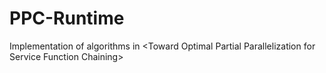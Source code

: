 # PPC-Runtime
Implementation of algorithms in &lt;Toward Optimal Partial Parallelization for Service Function Chaining>
